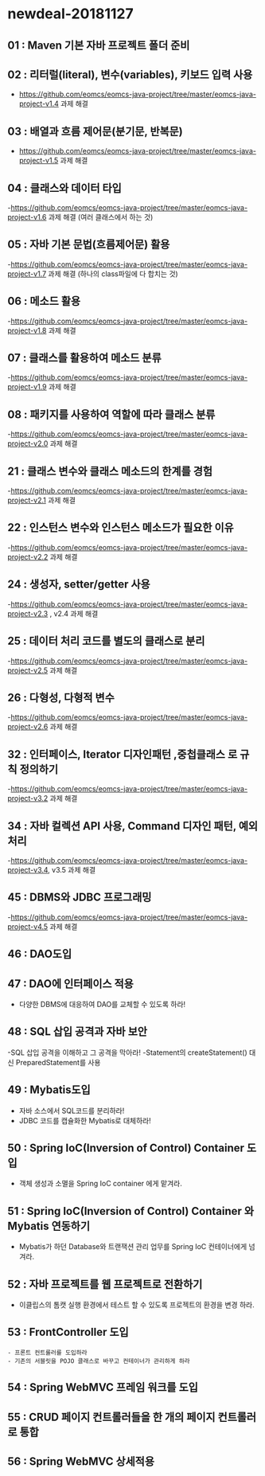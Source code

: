 # newdeal-20181127

## 01 : Maven 기본 자바 프로젝트 폴더 준비
## 02 : 리터럴(literal), 변수(variables), 키보드 입력 사용
- https://github.com/eomcs/eomcs-java-project/tree/master/eomcs-java-project-v1.4 과제 해결

## 03 : 배열과 흐름 제어문(분기문, 반복문)
- https://github.com/eomcs/eomcs-java-project/tree/master/eomcs-java-project-v1.5 과제 해결

## 04 : 클래스와 데이터 타입
-https://github.com/eomcs/eomcs-java-project/tree/master/eomcs-java-project-v1.6 과제 해결
(여러 클래스에서 하는 것)

## 05 : 자바 기본 문법(흐름제어문) 활용
-https://github.com/eomcs/eomcs-java-project/tree/master/eomcs-java-project-v1.7 과제 해결
(하나의 class파일에 다 합치는 것)

## 06 : 메소드 활용
-https://github.com/eomcs/eomcs-java-project/tree/master/eomcs-java-project-v1.8 과제 해결

## 07 : 클래스를 활용하여 메소드 분류
-https://github.com/eomcs/eomcs-java-project/tree/master/eomcs-java-project-v1.9 과제 해결

## 08 : 패키지를 사용하여 역할에 따라 클래스 분류
-https://github.com/eomcs/eomcs-java-project/tree/master/eomcs-java-project-v2.0 과제 해결

## 21 : 클래스 변수와 클래스 메소드의 한계를 경험
-https://github.com/eomcs/eomcs-java-project/tree/master/eomcs-java-project-v2.1 과제 해결

## 22 : 인스턴스 변수와 인스턴스 메소드가 필요한 이유
-https://github.com/eomcs/eomcs-java-project/tree/master/eomcs-java-project-v2.2 과제 해결

## 24 : 생성자, setter/getter 사용
-https://github.com/eomcs/eomcs-java-project/tree/master/eomcs-java-project-v2.3 , v2.4 과제 해결

## 25 : 데이터 처리 코드를 별도의 클래스로 분리
-https://github.com/eomcs/eomcs-java-project/tree/master/eomcs-java-project-v2.5 과제 해결

## 26 : 다형성, 다형적 변수
-https://github.com/eomcs/eomcs-java-project/tree/master/eomcs-java-project-v2.6 과제 해결

## 32 : 인터페이스, Iterator 디자인패턴 ,중첩클래스 로 규칙 정의하기
-https://github.com/eomcs/eomcs-java-project/tree/master/eomcs-java-project-v3.2 과제 해결

## 34 : 자바 컬렉션 API 사용, Command 디자인 패턴, 예외처리
-https://github.com/eomcs/eomcs-java-project/tree/master/eomcs-java-project-v3.4, v3.5 과제 해결

## 45 : DBMS와 JDBC 프로그래밍
-https://github.com/eomcs/eomcs-java-project/tree/master/eomcs-java-project-v4.5 과제 해결

## 46 : DAO도입

## 47 : DAO에 인터페이스 적용
- 다양한 DBMS에 대응하여 DAO를 교체할 수 있도록 하라!

## 48 : SQL 삽입 공격과 자바 보안
-SQL 삽입 공격을 이해하고 그 공격을 막아라!
-Statement의 createStatement() 대신 PreparedStatement를 사용

## 49 : Mybatis도입
- 자바 소스에서 SQL코드를 분리하라!
- JDBC 코드를 캡슐화한 Mybatis로 대체하라!

## 50 : Spring IoC(Inversion of Control) Container 도입
- 객체 생성과 소멸을 Spring IoC container 에게 맡겨라.

## 51 : Spring IoC(Inversion of Control) Container 와 Mybatis 연동하기
- Mybatis가 하던 Database와 트랜잭션 관리 업무를 Spring IoC 컨테이너에게 넘겨라.

## 52 : 자바 프로젝트를 웹 프로젝트로 전환하기
- 이클립스의 톰캣 실행 환경에서 테스트 할 수 있도록 프로젝트의 환경을 변경 하라.

## 53 : FrontController 도입
    - 프론트 컨트롤러를 도입하라
    - 기존의 서블릿을 POJO 클래스로 바꾸고 컨테이너가 관리하게 하라

## 54 : Spring WebMVC 프레임 워크를 도입

## 55 : CRUD 페이지 컨트롤러들을 한 개의 페이지 컨트롤러로 통합

## 56 : Spring WebMVC 상세적용
